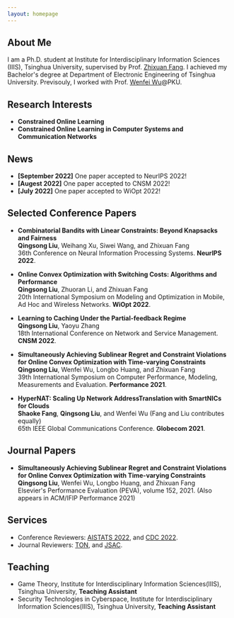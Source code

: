 ```yaml
---
layout: homepage
---
```


## About Me

I am a Ph.D. student at Institute for Interdisciplinary Information Sciences (IIIS), Tsinghua University, supervised by Prof. [Zhixuan Fang](https://people.iiis.tsinghua.edu.cn/~fang/). I achieved my Bachelor's degree at Department of Electronic Engineering of Tsinghua University. Previsouly, I worked with Prof. [Wenfei Wu](https://wenfei-wu.github.io/)@PKU.


## Research Interests

- **Constrained Online Learning**
- **Constrained Online Learning in Computer Systems and Communication Networks**

## News

- **[September 2022]** One paper accepted to NeurIPS 2022!
- **[Augest 2022]** One paper accepted to CNSM 2022!
- **[July 2022]** One paper accepted to WiOpt 2022!


## Selected Conference Papers

- **Combinatorial Bandits with Linear Constraints: Beyond Knapsacks and Fairness**
  <br>
  **Qingsong Liu**, Weihang Xu, Siwei Wang, and Zhixuan Fang
  <br>
  36th Conference on Neural Information Processing Systems. **NeurIPS 2022**.

- **Online Convex Optimization with Switching Costs: Algorithms and Performance**
  <br>
  **Qingsong Liu**, Zhuoran Li, and Zhixuan Fang
  <br>
  20th International Symposium on Modeling and Optimization in Mobile, Ad Hoc and Wireless Networks. **WiOpt 2022**.

- **Learning to Caching Under the Partial-feedback Regime**
  <br>
  **Qingsong Liu**, Yaoyu Zhang
  <br>
  18th International Conference on Network and Service Management. **CNSM 2022**.
  
- **Simultaneously Achieving Sublinear Regret and Constraint Violations for Online Convex Optimization with Time-varying Constraints**
  <br>
  **Qingsong Liu**, Wenfei Wu, Longbo Huang, and Zhixuan Fang
  <br>
  39th International Symposium on Computer Performance, Modeling, Measurements and Evaluation. **Performance 2021**.
  
- **HyperNAT: Scaling Up Network AddressTranslation with SmartNICs for Clouds**
  <br>
  **Shaoke Fang**, **Qingsong Liu**, and Wenfei Wu (Fang and Liu contributes equally)
  <br>
  65th IEEE Global Communications Conference. **Globecom 2021**.
  
## Journal Papers

- **Simultaneously Achieving Sublinear Regret and Constraint Violations for Online Convex Optimization with Time-varying Constraints**
  <br>
  **Qingsong Liu**, Wenfei Wu, Longbo Huang, and Zhixuan Fang
  <br>
  Elsevier's Performance Evaluation (PEVA), volume 152, 2021. (Also appears in ACM/IFIP Performance 2021)

## Services

- Conference Reviewers: [AISTATS 2022](https://virtual.aistats.org/), and [CDC 2022](https://cdc2022.ieeecss.org/).
- Journal Reviewers: [TON](https://newslab.ece.ohio-state.edu/ton/), and [JSAC](https://www.comsoc.org/publications/journals/ieee-jsac).

## Teaching

- Game Theory, Institute for Interdisciplinary Information Sciences(IIIS), Tsinghua University, **Teaching Assistant**
- Security Technologies in Cyberspace, Institute for Interdisciplinary Information Sciences(IIIS), Tsinghua University, **Teaching Assistant**
